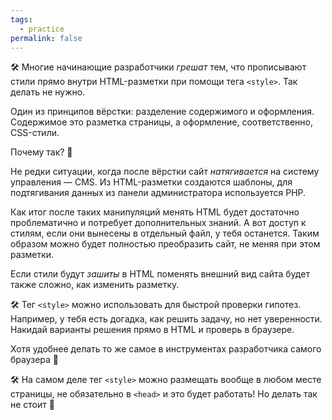 ```yaml
---
tags:
  - practice
permalink: false
---
```


🛠 Многие начинающие разработчики _грешат_ тем, что прописывают стили прямо внутри HTML-разметки при помощи тега `<style>`. Так делать не нужно.

Один из принципов вёрстки: разделение содержимого и оформления. Содержимое это разметка страницы, а оформление, соответственно, CSS-стили.

Почему так? 🤔

Не редки ситуации, когда после вёрстки сайт _натягивается_ на систему управления — CMS. Из HTML-разметки создаются шаблоны, для подтягивания данных из панели администратора используется PHP.

Как итог после таких манипуляций менять HTML будет достаточно проблематично и потребует дополнительных знаний. А вот доступ к стилям, если они вынесены в отдельный файл, у тебя останется. Таким образом можно будет полностью преобразить сайт, не меняя при этом разметки.

Если стили будут _зашиты_ в HTML поменять внешний вид сайта будет также сложно, как изменить разметку.

🛠 Тег `<style>` можно использовать для быстрой проверки гипотез. Например, у тебя есть догадка, как решить задачу, но нет уверенности. Накидай варианты решения прямо в HTML и проверь в браузере.

Хотя удобнее делать то же самое в инструментах разработчика самого браузера 🤗

🛠 На самом деле тег `<style>` можно размещать вообще в любом месте страницы, не обязательно в `<head>` и это будет работать! Но делать так не стоит 🌚

